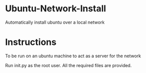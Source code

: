 # Ubuntu-Network-Install
Automatically install ubuntu over a local network

# Instructions 
To be run on an ubuntu machine to act as a server for the network

Run init.py as the root user.
All the required files are provided.
